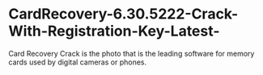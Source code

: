 # CardRecovery-6.30.5222-Crack-With-Registration-Key-Latest-
Card Recovery Crack is the photo that is the leading software for memory cards used by digital cameras or phones.
